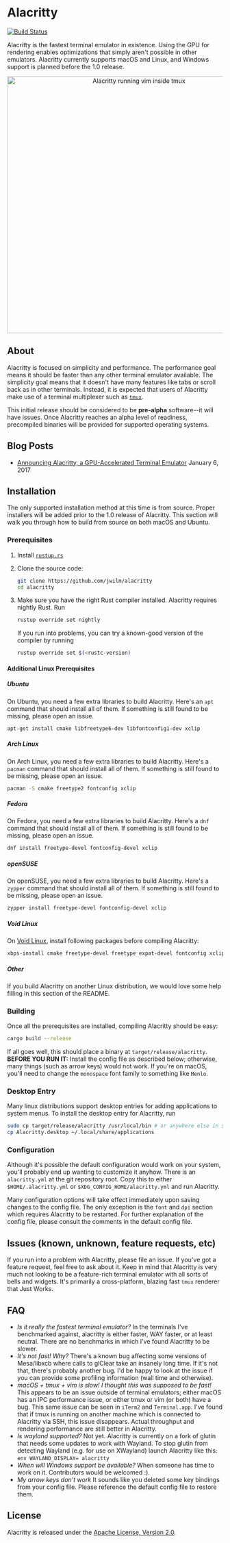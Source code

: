 Alacritty
=========

[![Build Status](https://travis-ci.org/jwilm/alacritty.svg?branch=master)](https://travis-ci.org/jwilm/alacritty)

Alacritty is the fastest terminal emulator in existence. Using the GPU for
rendering enables optimizations that simply aren't possible in other emulators.
Alacritty currently supports macOS and Linux, and Windows support is planned
before the 1.0 release.

<p align="center">
  <img width="600" alt="Alacritty running vim inside tmux" src="https://cloud.githubusercontent.com/assets/4285147/21585004/2ebd0288-d06c-11e6-95d3-4a2889dbbd6f.png">
</p>

## About

Alacritty is focused on simplicity and performance. The performance goal means
it should be faster than any other terminal emulator available. The simplicity
goal means that it doesn't have many features like tabs or scroll back as in
other terminals. Instead, it is expected that users of Alacritty make use of a
terminal multiplexer such as [`tmux`](https://github.com/tmux/tmux).

This initial release should be considered to be **pre-alpha** software--it will
have issues. Once Alacritty reaches an alpha level of readiness, precompiled
binaries will be provided for supported operating systems.

## Blog Posts

- [Announcing Alacritty, a GPU-Accelerated Terminal Emulator](http://blog.jwilm.io/announcing-alacritty/) January 6, 2017

## Installation

The only supported installation method at this time is from source. Proper
installers will be added prior to the 1.0 release of Alacritty. This section
will walk you through how to build from source on both macOS and Ubuntu.

### Prerequisites

1. Install [`rustup.rs`](https://rustup.rs/)

2. Clone the source code:

   ```sh
   git clone https://github.com/jwilm/alacritty
   cd alacritty
   ```

3. Make sure you have the right Rust compiler installed. Alacritty requires nightly Rust. Run

   ```sh
   rustup override set nightly
   ```
   
   If you run into problems, you can try a known-good version of the compiler by running
   
   ```sh
   rustup override set $(<rustc-version)
   ```

#### Additional Linux Prerequisites

##### Ubuntu

On Ubuntu, you need a few extra libraries to build Alacritty. Here's an `apt`
command that should install all of them. If something is still found to be
missing, please open an issue.

```sh
apt-get install cmake libfreetype6-dev libfontconfig1-dev xclip
```

##### Arch Linux

On Arch Linux, you need a few extra libraries to build Alacritty. Here's a
`pacman` command that should install all of them. If something is still found
to be missing, please open an issue.
```sh
pacman -S cmake freetype2 fontconfig xclip
```

##### Fedora

On Fedora, you need a few extra libraries to build Alacritty. Here's a `dnf`
command that should install all of them. If something is still found to be
missing, please open an issue.

```sh
dnf install freetype-devel fontconfig-devel xclip
```

##### openSUSE

On openSUSE, you need a few extra libraries to build Alacritty. Here's
a `zypper` command that should install all of them. If something is
still found to be missing, please open an issue.

```sh
zypper install freetype-devel fontconfig-devel xclip
```

##### Void Linux

On [Void Linux](https://voidlinux.eu), install following packages before compiling Alacritty:

```sh
xbps-install cmake freetype-devel freetype expat-devel fontconfig xclip
```

##### Other

If you build Alacritty on another Linux distribution, we would love some help
filling in this section of the README.

### Building

Once all the prerequisites are installed, compiling Alacritty should be easy:

```sh
cargo build --release
```

If all goes well, this should place a binary at `target/release/alacritty`.
**BEFORE YOU RUN IT:** Install the config file as described below; otherwise,
many things (such as arrow keys) would not work. If you're on macOS, you'll need
to change the `monospace` font family to something like `Menlo`.

### Desktop Entry

Many linux distributions support desktop entries for adding applications to
system menus. To install the desktop entry for Alacritty, run

```sh
sudo cp target/release/alacritty /usr/local/bin # or anywhere else in $PATH
cp Alacritty.desktop ~/.local/share/applications
```

### Configuration

Although it's possible the default configuration would work on your system,
you'll probably end up wanting to customize it anyhow. There is an
`alacritty.yml` at the git repository root. Copy this to either
`$HOME/.alacritty.yml` or `$XDG_CONFIG_HOME/alacritty.yml` and run Alacritty.

Many configuration options will take effect immediately upon saving changes to
the config file. The only exception is the `font` and `dpi` section which
requires Alacritty to be restarted. For further explanation of the config file,
please consult the comments in the default config file.

## Issues (known, unknown, feature requests, etc)

If you run into a problem with Alacritty, please file an issue. If you've got a
feature request, feel free to ask about it. Keep in mind that Alacritty is very
much not looking to be a feature-rich terminal emulator with all sorts of bells
and widgets. It's primarily a cross-platform, blazing fast `tmux` renderer that
Just Works.

## FAQ

- _Is it really the fastest terminal emulator?_ In the terminals I've
  benchmarked against, alacritty is either faster, WAY faster, or at least
  neutral. There are no benchmarks in which I've found Alacritty to be slower.
- _It's not fast! Why?_ There's a known bug affecting some versions of
  Mesa/libxcb where calls to glClear take an insanely long time. If it's not
  that, there's probably another bug. I'd be happy to look at the issue if you
  can provide some profiling information (wall time and otherwise).
- _macOS + tmux + vim is slow! I thought this was supposed to be fast!_ This
  appears to be an issue outside of terminal emulators; either macOS has an IPC
  performance issue, or either tmux or vim (or both) have a bug. This same issue
  can be seen in `iTerm2` and `Terminal.app`. I've found that if tmux is running
  on another machine which is connected to Alacritty via SSH, this issue
  disappears. Actual throughput and rendering performance are still better in
  Alacritty.
- _Is wayland supported?_ Not yet. Alacritty is currently on a fork of glutin
  that needs some updates to work with Wayland. To stop glutin from detecting
  Wayland (e.g. for use on XWayland) launch Alacritty like this:
  `env WAYLAND_DISPLAY= alacritty`
- _When will Windows support be available?_ When someone has time to work on it.
  Contributors would be welcomed :).
- _My arrow keys don't work_ It sounds like you deleted some key bindings from
  your config file. Please reference the default config file to restore them.


## License

Alacritty is released under the [Apache License, Version 2.0].

[Apache License, Version 2.0]: https://github.com/jwilm/alacritty/blob/readme/LICENSE-APACHE
